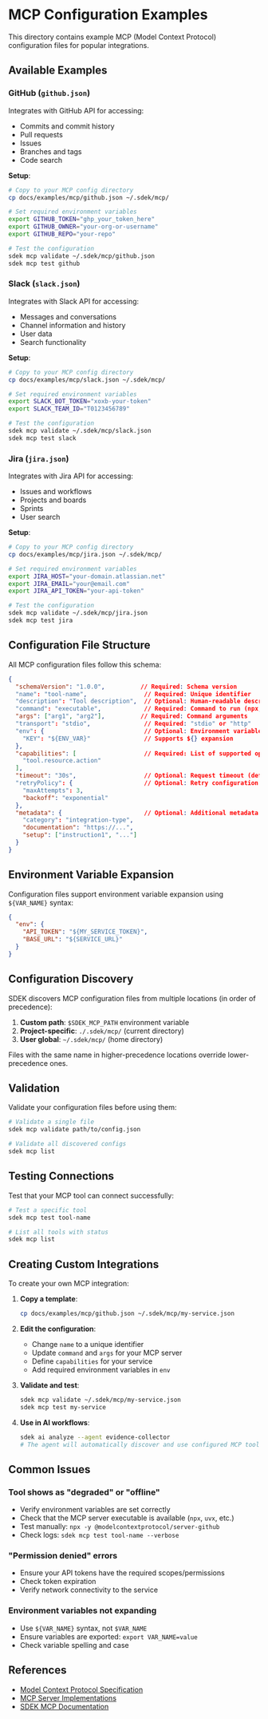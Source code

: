 # MCP Configuration Examples

This directory contains example MCP (Model Context Protocol) configuration files for popular integrations.

## Available Examples

### GitHub (`github.json`)
Integrates with GitHub API for accessing:
- Commits and commit history
- Pull requests
- Issues
- Branches and tags
- Code search

**Setup**:
```bash
# Copy to your MCP config directory
cp docs/examples/mcp/github.json ~/.sdek/mcp/

# Set required environment variables
export GITHUB_TOKEN="ghp_your_token_here"
export GITHUB_OWNER="your-org-or-username"
export GITHUB_REPO="your-repo"

# Test the configuration
sdek mcp validate ~/.sdek/mcp/github.json
sdek mcp test github
```

### Slack (`slack.json`)
Integrates with Slack API for accessing:
- Messages and conversations
- Channel information and history
- User data
- Search functionality

**Setup**:
```bash
# Copy to your MCP config directory
cp docs/examples/mcp/slack.json ~/.sdek/mcp/

# Set required environment variables
export SLACK_BOT_TOKEN="xoxb-your-token"
export SLACK_TEAM_ID="T0123456789"

# Test the configuration
sdek mcp validate ~/.sdek/mcp/slack.json
sdek mcp test slack
```

### Jira (`jira.json`)
Integrates with Jira API for accessing:
- Issues and workflows
- Projects and boards
- Sprints
- User search

**Setup**:
```bash
# Copy to your MCP config directory
cp docs/examples/mcp/jira.json ~/.sdek/mcp/

# Set required environment variables
export JIRA_HOST="your-domain.atlassian.net"
export JIRA_EMAIL="your@email.com"
export JIRA_API_TOKEN="your-api-token"

# Test the configuration
sdek mcp validate ~/.sdek/mcp/jira.json
sdek mcp test jira
```

## Configuration File Structure

All MCP configuration files follow this schema:

```json
{
  "schemaVersion": "1.0.0",          // Required: Schema version
  "name": "tool-name",                // Required: Unique identifier
  "description": "Tool description",  // Optional: Human-readable description
  "command": "executable",            // Required: Command to run (npx, uvx, python, etc.)
  "args": ["arg1", "arg2"],          // Required: Command arguments
  "transport": "stdio",               // Required: "stdio" or "http"
  "env": {                            // Optional: Environment variables
    "KEY": "${ENV_VAR}"               // Supports ${} expansion
  },
  "capabilities": [                   // Required: List of supported operations
    "tool.resource.action"
  ],
  "timeout": "30s",                   // Optional: Request timeout (default: 30s)
  "retryPolicy": {                    // Optional: Retry configuration
    "maxAttempts": 3,
    "backoff": "exponential"
  },
  "metadata": {                       // Optional: Additional metadata
    "category": "integration-type",
    "documentation": "https://...",
    "setup": ["instruction1", "..."]
  }
}
```

## Environment Variable Expansion

Configuration files support environment variable expansion using `${VAR_NAME}` syntax:

```json
{
  "env": {
    "API_TOKEN": "${MY_SERVICE_TOKEN}",
    "BASE_URL": "${SERVICE_URL}"
  }
}
```

## Configuration Discovery

SDEK discovers MCP configuration files from multiple locations (in order of precedence):

1. **Custom path**: `$SDEK_MCP_PATH` environment variable
2. **Project-specific**: `./.sdek/mcp/` (current directory)
3. **User global**: `~/.sdek/mcp/` (home directory)

Files with the same name in higher-precedence locations override lower-precedence ones.

## Validation

Validate your configuration files before using them:

```bash
# Validate a single file
sdek mcp validate path/to/config.json

# Validate all discovered configs
sdek mcp list
```

## Testing Connections

Test that your MCP tool can connect successfully:

```bash
# Test a specific tool
sdek mcp test tool-name

# List all tools with status
sdek mcp list
```

## Creating Custom Integrations

To create your own MCP integration:

1. **Copy a template**:
   ```bash
   cp docs/examples/mcp/github.json ~/.sdek/mcp/my-service.json
   ```

2. **Edit the configuration**:
   - Change `name` to a unique identifier
   - Update `command` and `args` for your MCP server
   - Define `capabilities` for your service
   - Add required environment variables in `env`

3. **Validate and test**:
   ```bash
   sdek mcp validate ~/.sdek/mcp/my-service.json
   sdek mcp test my-service
   ```

4. **Use in AI workflows**:
   ```bash
   sdek ai analyze --agent evidence-collector
   # The agent will automatically discover and use configured MCP tools
   ```

## Common Issues

### Tool shows as "degraded" or "offline"
- Verify environment variables are set correctly
- Check that the MCP server executable is available (`npx`, `uvx`, etc.)
- Test manually: `npx -y @modelcontextprotocol/server-github`
- Check logs: `sdek mcp test tool-name --verbose`

### "Permission denied" errors
- Ensure your API tokens have the required scopes/permissions
- Check token expiration
- Verify network connectivity to the service

### Environment variables not expanding
- Use `${VAR_NAME}` syntax, not `$VAR_NAME`
- Ensure variables are exported: `export VAR_NAME=value`
- Check variable spelling and case

## References

- [Model Context Protocol Specification](https://modelcontextprotocol.io)
- [MCP Server Implementations](https://github.com/modelcontextprotocol/servers)
- [SDEK MCP Documentation](../../commands.md#mcp-commands)
